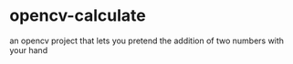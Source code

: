 # opencv-calculate
an opencv project that lets you pretend the addition of two numbers with your hand 
